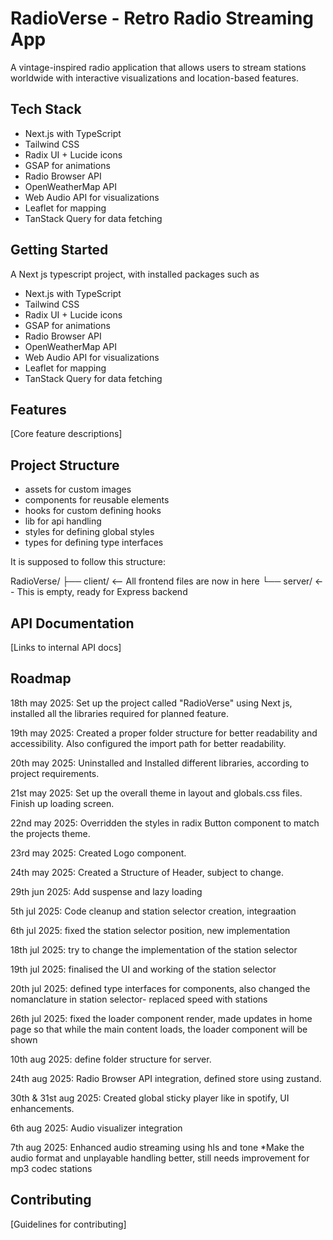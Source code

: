 # RadioVerse - Retro Radio Streaming App

A vintage-inspired radio application that allows users to stream stations worldwide with interactive visualizations and location-based features.

## Tech Stack

- Next.js with TypeScript
- Tailwind CSS
- Radix UI + Lucide icons
- GSAP for animations
- Radio Browser API
- OpenWeatherMap API
- Web Audio API for visualizations
- Leaflet for mapping
- TanStack Query for data fetching

## Getting Started

A Next js typescript project, with installed packages such as

- Next.js with TypeScript
- Tailwind CSS
- Radix UI + Lucide icons
- GSAP for animations
- Radio Browser API
- OpenWeatherMap API
- Web Audio API for visualizations
- Leaflet for mapping
- TanStack Query for data fetching

## Features

[Core feature descriptions]

## Project Structure

- assets for custom images
- components for reusable elements
- hooks for custom defining hooks
- lib for api handling
- styles for defining global styles
- types for defining type interfaces

It is supposed to follow this structure:

RadioVerse/
├── client/ <-- All frontend files are now in here
└── server/ <-- This is empty, ready for Express backend

## API Documentation

[Links to internal API docs]

## Roadmap

18th may 2025: Set up the project called "RadioVerse" using Next js, installed all the libraries required for planned feature.

19th may 2025: Created a proper folder structure for better readability and accessibility. Also configured the import path for better readability.

20th may 2025: Uninstalled and Installed different libraries, according to project requirements.

21st may 2025: Set up the overall theme in layout and globals.css files. Finish up loading screen.

22nd may 2025: Overridden the styles in radix Button component to match the projects theme.

23rd may 2025: Created Logo component.

24th may 2025: Created a Structure of Header, subject to change.

29th jun 2025: Add suspense and lazy loading

5th jul 2025: Code cleanup and station selector creation, integraation

6th jul 2025: fixed the station selector position, new implementation

18th jul 2025: try to change the implementation of the station selector

19th jul 2025: finalised the UI and working of the station selector

20th jul 2025: defined type interfaces for components, also changed the nomanclature in station selector- replaced speed with stations

26th jul 2025: fixed the loader component render, made updates in home page so that while the main content loads, the loader component will be shown

10th aug 2025: define folder structure for server.

24th aug 2025: Radio Browser API integration, defined store using zustand.

30th & 31st aug 2025: Created global sticky player like in spotify, UI enhancements.

6th aug 2025: Audio visualizer integration

7th aug 2025: Enhanced audio streaming using hls and tone
\*Make the audio format and unplayable handling better, still needs improvement for mp3 codec stations

## Contributing

[Guidelines for contributing]
